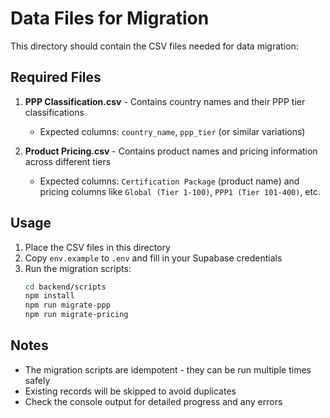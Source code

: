 # Data Files for Migration

This directory should contain the CSV files needed for data migration:

## Required Files

1. **PPP Classification.csv** - Contains country names and their PPP tier classifications
   - Expected columns: `country_name`, `ppp_tier` (or similar variations)

2. **Product Pricing.csv** - Contains product names and pricing information across different tiers
   - Expected columns: `Certification Package` (product name) and pricing columns like `Global (Tier 1-100)`, `PPP1 (Tier 101-400)`, etc.

## Usage

1. Place the CSV files in this directory
2. Copy `env.example` to `.env` and fill in your Supabase credentials
3. Run the migration scripts:
   ```bash
   cd backend/scripts
   npm install
   npm run migrate-ppp
   npm run migrate-pricing
   ```

## Notes

- The migration scripts are idempotent - they can be run multiple times safely
- Existing records will be skipped to avoid duplicates
- Check the console output for detailed progress and any errors 
